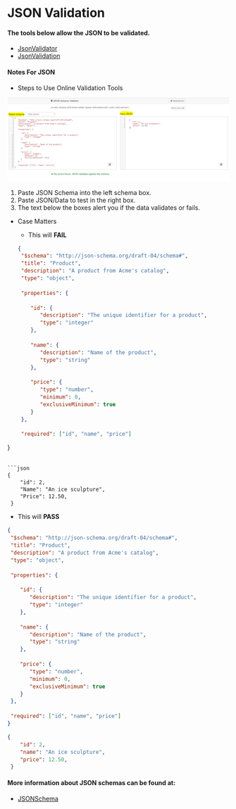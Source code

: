 # JSON Validation

#### The tools below allow the JSON to be validated.

* [JsonValidator](https://www.jsonschemavalidator.net/)
* [JsonValidation](https://json-schema-validator.herokuapp.com/)

#### Notes For JSON
* Steps to Use Online Validation Tools

![alt text](/Images/validate.PNG)

1. Paste JSON Schema into the left schema box.
2. Paste JSON/Data to test in the right box.
3. The text below the boxes alert you if the data validates or fails.

* Case Matters
  * This will **FAIL**

  ```json
  {
   "$schema": "http://json-schema.org/draft-04/schema#",
   "title": "Product",
   "description": "A product from Acme's catalog",
   "type": "object",
	
   "properties": {
	
      "id": {
         "description": "The unique identifier for a product",
         "type": "integer"
      },
		
      "name": {
         "description": "Name of the product",
         "type": "string"
      },
		
      "price": {
         "type": "number",
         "minimum": 0,
         "exclusiveMinimum": true
      }
   },
	
   "required": ["id", "name", "price"]
}
  ```

  ```json
  {
      "id": 2,
      "Name": "An ice sculpture",
      "Price": 12.50,
   }
  ```

  * This will **PASS**

  ```json
  {
   "$schema": "http://json-schema.org/draft-04/schema#",
   "title": "Product",
   "description": "A product from Acme's catalog",
   "type": "object",
	
   "properties": {
	
      "id": {
         "description": "The unique identifier for a product",
         "type": "integer"
      },
		
      "name": {
         "description": "Name of the product",
         "type": "string"
      },
		
      "price": {
         "type": "number",
         "minimum": 0,
         "exclusiveMinimum": true
      }
   },
	
   "required": ["id", "name", "price"]
}
  ```

  ```json
  {
      "id": 2,
      "name": "An ice sculpture",
      "price": 12.50,
   }
  ```
  
#### More information about JSON schemas can be found at:

* [JSONSchema](http://json-schema.org/)